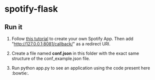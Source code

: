 # spotify-flask

## Run it

1. Follow [this tutorial](https://developer.spotify.com/web-api/tutorial/) to create your own Spotify App. Then add "http://127.0.0.1:8081/callback/" as a redirect URI.  

2. Create a file named **conf.json** in this folder with the exact same structure of the conf_example.json file.  

3. Run python app.py to see an application using the code present here :bowtie:.

